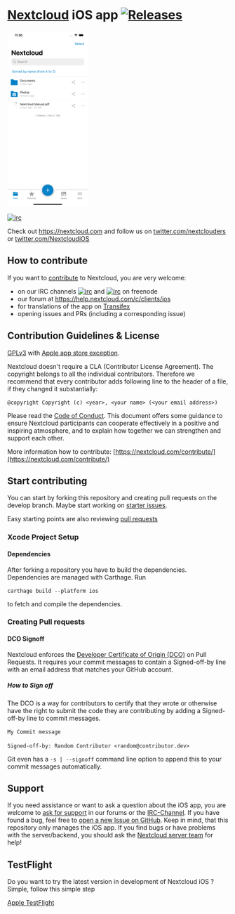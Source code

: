 # [Nextcloud](https://nextcloud.com)  iOS app [![Releases](https://img.shields.io/github/release/nextcloud/ios.svg)](https://github.com/nextcloud/ios/releases/latest)

[<img src="Animation.gif"
alt="Download from App Store"
height="400">](https://itunes.apple.com/us/app/nextcloud/id1125420102?mt=8)

[![irc](https://img.shields.io/badge/IRC-%23nextcloud--mobile%20on%20freenode-blue.svg)](https://webchat.freenode.net/?channels=nextcloud-mobile)

Check out https://nextcloud.com and follow us on [twitter.com/nextclouders](https://twitter.com/nextclouders) or [twitter.com/NextcloudiOS](https://twitter.com/NextcloudiOS)

## How to contribute
If you want to [contribute](https://nextcloud.com/contribute/) to Nextcloud, you are very welcome:

- on our IRC channels [![irc](https://img.shields.io/badge/IRC-%23nextcloud%20on%20freenode-orange.svg)](https://webchat.freenode.net/?channels=nextcloud) and [![irc](https://img.shields.io/badge/IRC-%23nextcloud--mobile%20on%20freenode-blue.svg)](https://webchat.freenode.net/?channels=nextcloud-mobile) on freenode
- our forum at https://help.nextcloud.com/c/clients/ios
- for translations of the app on [Transifex](https://www.transifex.com/nextcloud/nextcloud/dashboard/)
- opening issues and PRs (including a corresponding issue)

## Contribution Guidelines & License

[GPLv3](LICENSE.txt) with [Apple app store exception](COPYING.iOS).

Nextcloud doesn't require a CLA (Contributor License Agreement). The copyright belongs to all the individual contributors. Therefore we recommend that every contributor adds following line to the header of a file, if they changed it substantially:

```
@copyright Copyright (c) <year>, <your name> (<your email address>)
```

Please read the [Code of Conduct](https://nextcloud.com/code-of-conduct/). This document offers some guidance to ensure Nextcloud participants can cooperate effectively in a positive and inspiring atmosphere, and to explain how together we can strengthen and support each other.

More information how to contribute: [https://nextcloud.com/contribute/](https://nextcloud.com/contribute/)

## Start contributing

You can start by forking this repository and creating pull requests on the develop
branch. Maybe start working on [starter issues](https://github.com/nextcloud/ios/issues?q=is%3Aopen+is%3Aissue+label%3A%22starter+issue%22). 

Easy starting points are also reviewing [pull requests](https://github.com/nextcloud/ios/pulls)

### Xcode Project Setup

#### Dependencies

After forking a repository you have to build the dependencies. Dependencies are managed with Carthage. 
Run

```
carthage build --platform ios
```
to fetch and compile the dependencies.

### Creating Pull requests

#### DCO Signoff

Nextcloud enforces the [Developer Certificate of Origin (DCO)](https://developercertificate.org/) on Pull Requests. It requires your commit messages to contain a Signed-off-by line with an email address that matches your GitHub account.

##### How to Sign off

The DCO is a way for contributors to certify that they wrote or otherwise have the right to submit the code they are contributing by adding a Signed-off-by line to commit messages.

```
My Commit message

Signed-off-by: Random Contributor <random@contributor.dev>
```

Git even has a `-s | --signoff` command line option to append this to your commit messages automatically.

## Support

If you need assistance or want to ask a question about the iOS app, you are welcome to [ask for support](https://help.nextcloud.com/c/clients/ios) in our forums or the [IRC-Channel](https://webchat.freenode.net/?channels=nextcloud-mobile). If you have found a bug, feel free to [open a new Issue on GitHub](https://github.com/nextcloud/ios/issues). Keep in mind, that this repository only manages the iOS app. If you find bugs or have problems with the server/backend, you should ask the [Nextcloud server team](https://github.com/nextcloud/server) for help!

## TestFlight 

Do you want to try the latest version in development of Nextcloud iOS ? Simple, follow this simple step

[Apple TestFlight](https://testflight.apple.com/join/GjNbfo2a)
